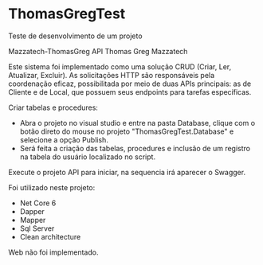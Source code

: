 # ThomasGregTest
Teste de desenvolvimento de um projeto

Mazzatech-ThomasGreg
API Thomas Greg Mazzatech

Este sistema foi implementado como uma solução CRUD (Criar, Ler, Atualizar, Excluir). As solicitações HTTP são responsáveis ​​pela coordenação eficaz, possibilitada por meio de duas APIs principais: as de Cliente e de Local, que possuem seus endpoints para tarefas específicas.

Criar tabelas e procedures:

- Abra o projeto no visual studio e entre na pasta Database, clique com o botão direto do mouse no projeto "ThomasGregTest.Database" e selecione a opção Publish.
-   Será feita a criação das tabelas, procedures e inclusão de um registro na tabela do usuário localizado no script.

Execute o projeto API para iniciar, na sequencia irá aparecer o Swagger.

Foi utilizado neste projeto:
- Net Core 6
- Dapper
- Mapper
- Sql Server
- Clean architecture

Web não foi implementado.
